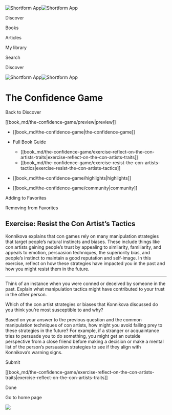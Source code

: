 ![Shortform App](/img/logo.36a2399e.svg)![Shortform App](/img/logo-dark.70c1b072.svg)

Discover

Books

Articles

My library

Search

Discover

![Shortform App](/img/logo.36a2399e.svg)![Shortform App](/img/logo-dark.70c1b072.svg)

# The Confidence Game

Back to Discover

[[book_md/the-confidence-game/preview|preview]]

  * [[book_md/the-confidence-game|the-confidence-game]]
  * Full Book Guide

    * [[book_md/the-confidence-game/exercise-reflect-on-the-con-artists-traits|exercise-reflect-on-the-con-artists-traits]]
    * [[book_md/the-confidence-game/exercise-resist-the-con-artists-tactics|exercise-resist-the-con-artists-tactics]]
  * [[book_md/the-confidence-game/highlights|highlights]]
  * [[book_md/the-confidence-game/community|community]]



Adding to Favorites 

Removing from Favorites 

## Exercise: Resist the Con Artist’s Tactics

Konnikova explains that con games rely on many manipulation strategies that target people’s natural instincts and biases. These include things like con artists gaining people’s trust by appealing to similarity, familiarity, and appeals to emotion, persuasion techniques, the superiority bias, and people’s instinct to maintain a good reputation and self-image. In this exercise, reflect on how these strategies have impacted you in the past and how you might resist them in the future.

* * *

Think of an instance when you were conned or deceived by someone in the past. Explain what manipulation tactics might have contributed to your trust in the other person.

Which of the con artist strategies or biases that Konnikova discussed do you think you’re most susceptible to and why?

Based on your answer to the previous question and the common manipulation techniques of con artists, how might you avoid falling prey to these strategies in the future? For example, if a stranger or acquaintance tries to persuade you to do something, you might get an outside perspective from a close friend before making a decision or make a mental list of the person’s persuasion strategies to see if they align with Konnikova’s warning signs.

Submit 

[[book_md/the-confidence-game/exercise-reflect-on-the-con-artists-traits|exercise-reflect-on-the-con-artists-traits]]

Done

Go to home page 

![](https://bat.bing.com/action/0?ti=56018282&Ver=2&mid=c3ab692d-dce2-413f-9d31-99a72100e1be&sid=1711133063fa11eebdec89a8b8ae3bbc&vid=171147a063fa11eea7440fcfeb230d96&vids=0&msclkid=N&pi=0&lg=en-US&sw=800&sh=600&sc=24&nwd=1&tl=Shortform%20%7C%20Book&p=https%3A%2F%2Fwww.shortform.com%2Fapp%2Fbook%2Fthe-confidence-game%2Fexercise-resist-the-con-artists-tactics&r=&lt=442&evt=pageLoad&sv=1&rn=805832)
